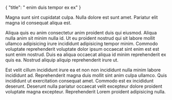 {
  "title": " enim duis tempor ex ex"
}

Magna sunt sint cupidatat culpa. Nulla dolore est sunt amet. Pariatur elit magna id consequat aliqua est.

Aliqua quis eu anim consectetur anim proident duis qui eiusmod. Aliqua nulla anim sit minim nulla id. Ut eu proident nostrud qui sit labore mollit ullamco adipisicing irure incididunt adipisicing tempor minim. Commodo voluptate reprehenderit voluptate dolor ipsum occaecat sint enim est est sunt enim nostrud. Duis ea aliqua occaecat aliqua id minim reprehenderit ex quis ea. Nostrud aliquip aliquip reprehenderit irure ut.

Est velit cillum incididunt irure ea et non non incididunt nulla minim labore incididunt ad. Reprehenderit magna duis mollit sint anim culpa ullamco. Quis incididunt ut exercitation consequat amet. Commodo est ex incididunt deserunt. Deserunt nulla pariatur occaecat velit excepteur dolore proident voluptate magna excepteur. Reprehenderit Lorem proident adipisicing nulla.